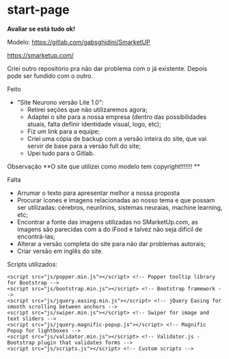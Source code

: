 # start-page
**Avaliar se está tudo ok!**


Modelo:
https://gitlab.com/gabsghidini/SmarketUP


https://smarketup.com/


Criei outro repositório pra não dar problema com o já existente. Depois pode ser fundido com o outro.

Feito
- "Site Neurono versão Lite 1.0":
	- Retirei seções que não utilizaremos agora;
	- Adaptei o site para a nossa empresa (dentro das possibilidades atuais, falta definir identidade visual, logo, etc);
	- Fiz um link para a equipe;
	- Criei uma cópia de backup com a versão inteira do site, que vai servir de base para a versão full do site;
	- Upei tudo para o Gitlab.




Observação
**O site que utilizei como modelo tem copyright!!!!!!! **


Falta
- Arrumar o texto para apresentar melhor a nossa proposta
- Procurar ícones e imagens relacionadas ao nosso tema e que possam ser utilizadas: cérebros, neurônios, sistemas neuraias, machine learning, etc;
- Encontrar a fonte das imagens utilizadas no SMarketUp.com, as imagens são parecidas com a do iFood e talvez não seja difícil de encontrá-las;
- Alterar a versão completa do site para não dar problemas autorais;
- Criar versão em inglês do site.


Scripts utilizados:
<script src="js/jquery.min.js"></script> <!-- jQuery for Bootstrap's JavaScript plugins -->
    <script src="js/popper.min.js"></script> <!-- Popper tooltip library for Bootstrap -->
    <script src="js/bootstrap.min.js"></script> <!-- Bootstrap framework -->
    <script src="js/jquery.easing.min.js"></script> <!-- jQuery Easing for smooth scrolling between anchors -->
    <script src="js/swiper.min.js"></script> <!-- Swiper for image and text sliders -->
    <script src="js/jquery.magnific-popup.js"></script> <!-- Magnific Popup for lightboxes -->
    <script src="js/validator.min.js"></script> <!-- Validator.js - Bootstrap plugin that validates forms -->
    <script src="js/scripts.js"></script> <!-- Custom scripts -->
</body>



